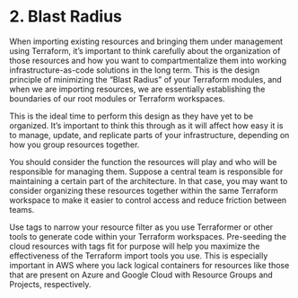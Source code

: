 # 2. Blast Radius

When importing existing resources and bringing them under management using Terraform, it’s important to think carefully about the organization of those resources and how you want to compartmentalize them into working infrastructure-as-code solutions in the long term. This is the design principle of minimizing the “Blast Radius” of your Terraform modules, and when we are importing resources, we are essentially establishing the boundaries of our root modules or Terraform workspaces.

This is the ideal time to perform this design as they have yet to be organized. It’s important to think this through as it will affect how easy it is to manage, update, and replicate parts of your infrastructure, depending on how you group resources together.

You should consider the function the resources will play and who will be responsible for managing them. Suppose a central team is responsible for maintaining a certain part of the architecture. In that case, you may want to consider organizing these resources together within the same Terraform workspace to make it easier to control access and reduce friction between teams.

Use tags to narrow your resource filter as you use Terraformer or other tools to generate code within your Terraform workspaces. Pre-seeding the cloud resources with tags fit for purpose will help you maximize the effectiveness of the Terraform import tools you use. This is especially important in AWS where you lack logical containers for resources like those that are present on Azure and Google Cloud with Resource Groups and Projects, respectively.